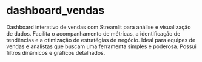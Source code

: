 # dashboard_vendas
Dashboard interativo de vendas com Streamlit para análise e visualização de dados. Facilita o acompanhamento de métricas, a identificação de tendências e a otimização de estratégias de negócio. Ideal para equipes de vendas e analistas que buscam uma ferramenta simples e poderosa. Possui filtros dinâmicos e gráficos detalhados.
